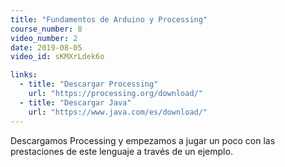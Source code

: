 ```yaml
---
title: "Fundamentos de Arduino y Processing"
course_number: 8
video_number: 2
date: 2019-08-05
video_id: sKMXrLdek6o

links:
  - title: "Descargar Processing"
    url: "https://processing.org/download/"
  - title: "Descargar Java"
    url: "https://www.java.com/es/download/"
---
```


Descargamos Processing y empezamos a jugar un poco con las prestaciones de este lenguaje a través de un ejemplo.

